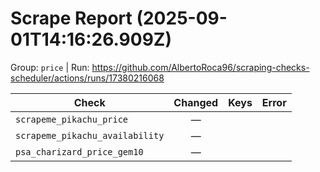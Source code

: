# Scrape Report (2025-09-01T14:16:26.909Z)

Group: `price`  |  Run: https://github.com/AlbertoRoca96/scraping-checks-scheduler/actions/runs/17380216068

| Check | Changed | Keys | Error |
|---|:---:|:--|:--|
| `scrapeme_pikachu_price` | — |  |  |
| `scrapeme_pikachu_availability` | — |  |  |
| `psa_charizard_price_gem10` | — |  |  |
